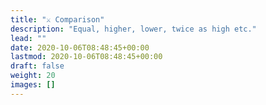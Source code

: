 ```yaml
---
title: "⚔️ Comparison"
description: "Equal, higher, lower, twice as high etc."
lead: ""
date: 2020-10-06T08:48:45+00:00
lastmod: 2020-10-06T08:48:45+00:00
draft: false
weight: 20
images: []
---
```

